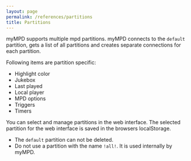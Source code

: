 ```yaml
---
layout: page
permalink: /references/partitions
title: Partitions
---
```


myMPD supports multiple mpd partitions. myMPD connects to the `default` partition, gets a list of all partitions and creates separate connections for each partition.

Following items are partition specific:

- Highlight color
- Jukebox
- Last played
- Local player
- MPD options
- Triggers
- Timers

You can select and manage partitions in the web interface. The selected partition for the web interface is saved in the browsers localStorage.

- The `default` partition can not be deleted.
- Do not use a partition with the name `!all!`. It is used internally by myMPD.
